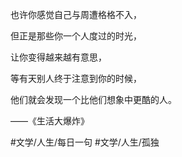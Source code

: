 也许你感觉自己与周遭格格不入，

但正是那些你一个人度过的时光，

让你变得越来越有意思，

等有天别人终于注意到你的时候，

他们就会发现一个比他们想象中更酷的人。

——《生活大爆炸》

#文学/人生/每日一句 #文学/人生/孤独 